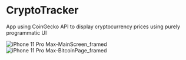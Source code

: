 # CryptoTracker
App using CoinGecko API to display cryptocurrency prices using purely programmatic UI

![iPhone 11 Pro Max-MainScreen_framed](https://user-images.githubusercontent.com/36284798/74476913-310cbf00-4e5f-11ea-8861-1833d3c7d6da.png)
![iPhone 11 Pro Max-BitcoinPage_framed](https://user-images.githubusercontent.com/36284798/74476915-323dec00-4e5f-11ea-815e-c28e0d69e4c2.png)
